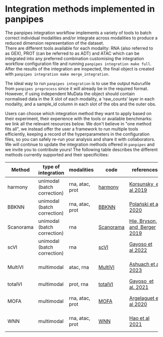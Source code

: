 <style>
  .parameter {
    border-top: 4px solid lightblue;
    background-color: rgba(173, 216, 230, 0.2);
    padding: 4px;
    display: inline-block;
    font-weight: bold;
  }
</style>
# Integration methods implemented in panpipes

The panpipes integration workflow implements a variety of tools to batch correct individual modalities and/or integrate across modalities to produce a reduced dimension representation of the dataset.<br>
There are different tools available for each modality:  RNA (also referred to as GEX), PROT (can be referred to as ADT) and ATAC which can be integrated into any preferred combination customising the integration workflow configuration file and running `panpipes integration make full`. After the results of the integration are inspected, the final object is created with `panpipes integration make merge_integration`.<br> 

The ideal way to run `panpipes integration` is to use the output `MuData`file from `panpipes preprocess` since it will already be in the required format. 
However, if using independent MuData the object should contain normalised data in the X slot of each modality, a ‘raw_counts’ layer in each modality, and a sample_id column in each slot of the obs and the outer obs. 

Users can choose which integration method they want to apply based on their experiment, their experience with the tools or available benchmarks: we link all the relevant resources below. 
We don't believe in "one method fits all", we instead offer the user a framework to run multiple tools efficiently, keeping a record of the hyperparameters in the configuration files, so you can safely re-run your analysis and share it with collaborators. We will continue to update the integration methods offered in `panpipes` and we invite you to contribute yours!
The following table describes the different methods currently supported and their specificities: 

| Method    | type of integration         | modalities      | code                                                                              | references                                                                                           | benchmarks paper                                                                                           |
|-----------|-----------------------------|-----------------|-----------------------------------------------------------------------------------|------------------------------------------------------------------------------------------------------|------------------------------------------------------------------------------------------------------------|
| harmony   | unimodal (batch correction) | rna, atac, prot | [harmony](https://github.com/immunogenomics/harmony)                              | [Korsunsky  et al 2019](https://www.nature.com/articles/s41592-019-0619-0)                           | [Luecken et al 2022](https://www.nature.com/articles/s41592-021-01336-8)                                   |
| BBKNN     | unimodal (batch correction) | rna, atac, prot | [BBKNN](https://github.com/Teichlab/bbknn)                                        | [Polański et al 2020](https://www.ncbi.nlm.nih.gov/pmc/articles/PMC9883685/)                         | [Luecken et al 2022](https://www.nature.com/articles/s41592-021-01336-8)                                   |
| Scanorama | unimodal (batch correction) | rna             | [Scanorama](https://github.com/brianhie/scanorama)                                | [Hie, Bryson, and  Berger 2019](https://pubmed.ncbi.nlm.nih.gov/31061482/)                           | [Luecken et al 2022](https://www.nature.com/articles/s41592-021-01336-8)                                   |
| scVI      | unimodal (batch correction) | rna             | [scVI](https://github.com/scverse/scvi-tools)                                     | [Gayoso et al 2022](https://www.nature.com/articles/s41587-021-01206-w)                              | [Luecken et al 2022](https://www.nature.com/articles/s41592-021-01336-8)                                   |
| MultiVI   | multimodal                  | atac, rna       | [MultiVI](https://github.com/scverse/scvi-tools)                                  | [Ashuach et al 2023](https://www.ncbi.nlm.nih.gov/pmc/articles/PMC10406609/)                         | [Lee, Kaestner,  and Li 2023](https://genomebiology.biomedcentral.com/articles/10.1186/s13059-023-03073-x) |
| totalVI   | multimodal                  | prot, rna       | [totalVI](https://github.com/scverse/scvi-tools)                                  | [Gayoso  et al. 2021](https://pubmed.ncbi.nlm.nih.gov/33589839/)                                     | [Makrodimitris et al 2024](https://academic.oup.com/bib/article/25/1/bbad416/7450271)                      |
| MOFA      | multimodal                  | rna, atac, prot | [MOFA](https://github.com/bioFAM/mofapy2)                                        | [Argelaguet et al 2020](https://genomebiology.biomedcentral.com/articles/10.1186/s13059-020-02015-1) | [Lee, Kaestner,  and Li 2023](https://genomebiology.biomedcentral.com/articles/10.1186/s13059-023-03073-x) |
| WNN       | multimodal                  | rna, atac, prot | [WNN](https://muon.readthedocs.io/en/latest/api/generated/muon.pp.neighbors.html) | [Hao et al 2021](https://pubmed.ncbi.nlm.nih.gov/34062119/)                                          | [Lee, Kaestner,  and Li 2023](https://genomebiology.biomedcentral.com/articles/10.1186/s13059-023-03073-x) |


